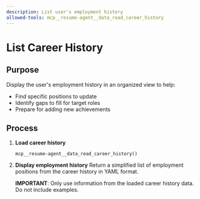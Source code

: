 ```yaml
---
description: List user's employment history
allowed-tools: mcp__resume-agent__data_read_career_history
---
```


# List Career History

## Purpose
Display the user's employment history in an organized view to help:
- Find specific positions to update
- Identify gaps to fill for target roles
- Prepare for adding new achievements

## Process

1. **Load career history**
   ```
   mcp__resume-agent__data_read_career_history()
   ```

2. **Display employment history**
   Return a simplified list of employment positions from the career history in YAML format.

   **IMPORTANT**: Only use information from the loaded career history data. Do not include examples.
